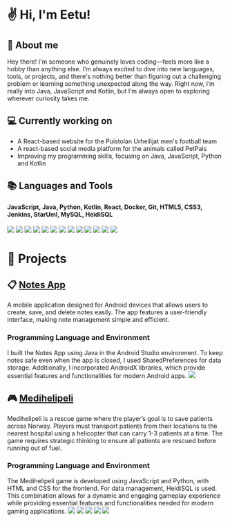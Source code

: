 # ✌️ Hi, I'm Eetu!

## 🙇 About me 
Hey there! I'm someone who genuinely loves coding—feels more like a hobby than anything else. I’m always excited to dive into new languages, tools, or projects, and there's nothing better than figuring out a challenging problem or learning something unexpected along the way. Right now, I’m really into Java, JavaScript and Kotlin, but I’m always open to exploring wherever curiosity takes me.

##  💻  Currently working on
- A React-based website for the Puistolan Urheilijat men's football team
- A react-based social media platform for the animals called PetPals
- Improving my programming skills, focusing on Java, JavaScript, Python and Kotlin

##  📚  Languages and Tools
#### JavaScript, Java, Python, Kotlin, React, Docker, Git, HTML5, CSS3, Jenkins, StarUml, MySQL, HeidiSQL
<p>
  <img src="https://img.shields.io/badge/JavaScript-F7DF1E?style=for-the-badge&logo=javascript&logoColor=black" />
  <img src="https://img.shields.io/badge/Java-007396?style=for-the-badge&logo=java&logoColor=white" />
  <img src="https://img.shields.io/badge/Python-3776AB?style=for-the-badge&logo=python&logoColor=white" />
  <img src="https://img.shields.io/badge/Kotlin-0095D5?style=for-the-badge&logo=kotlin&logoColor=white" />
  <img src="https://img.shields.io/badge/React-61DAFB?style=for-the-badge&logo=react&logoColor=black" />
  <img src="https://img.shields.io/badge/Docker-2496ED?style=for-the-badge&logo=docker&logoColor=white" />
  <img src="https://img.shields.io/badge/Git-F05032?style=for-the-badge&logo=git&logoColor=white" />
  <img src="https://img.shields.io/badge/HTML5-E34F26?style=for-the-badge&logo=html5&logoColor=white" />
  <img src="https://img.shields.io/badge/CSS3-1572B6?style=for-the-badge&logo=css3&logoColor=white" />
  <img src="https://img.shields.io/badge/Jenkins-D24939?style=for-the-badge&logo=jenkins&logoColor=white" />
  <img src="https://img.shields.io/badge/StarUML-14354C?style=for-the-badge&logo=staruml&logoColor=white" />
  <img src="https://img.shields.io/badge/MySQL-4479A1?style=for-the-badge&logo=mysql&logoColor=white" />
  <img src="https://img.shields.io/badge/HeidiSQL-586CB5?style=for-the-badge&logo=heidisql&logoColor=white" />
</p>

# 📂 Projects

## 📋 [Notes App](https://github.com/eetuam1/NotesAppPhone)  
A mobile application designed for Android devices that allows users to create, save, and delete notes easily. The app features a user-friendly interface, making note management simple and efficient.

### Programming Language and Environment
I built the Notes App using Java in the Android Studio environment. To keep notes safe even when the app is closed, I used SharedPreferences for data storage. Additionally, I incorporated AndroidX libraries, which provide essential features and functionalities for modern Android apps.
<img src="https://img.shields.io/badge/Java-007396?style=for-the-badge&logo=java&logoColor=white" />

## 🎮 [Medihelipeli](https://github.com/eetuam1/Medihelipeli/tree/main) 
Medihelipeli is a rescue game where the player’s goal is to save patients across Norway. Players must transport patients from their locations to the nearest hospital using a helicopter that can carry 1-3 patients at a time. The game requires strategic thinking to ensure all patients are rescued before running out of fuel.

### Programming Language and Environment
The Medihelipeli game is developed using JavaScript and Python, with HTML and CSS for the frontend. For data management, HeidiSQL is used. This combination allows for a dynamic and engaging gameplay experience while providing essential features and functionalities needed for modern gaming applications.
<img src="https://img.shields.io/badge/JavaScript-F7DF1E?style=for-the-badge&logo=javascript&logoColor=black" />
<img src="https://img.shields.io/badge/Python-3776AB?style=for-the-badge&logo=python&logoColor=white" />
<img src="https://img.shields.io/badge/HTML5-E34F26?style=for-the-badge&logo=html5&logoColor=white" />
<img src="https://img.shields.io/badge/CSS3-1572B6?style=for-the-badge&logo=css3&logoColor=white" />
<img src="https://img.shields.io/badge/HeidiSQL-586CB5?style=for-the-badge&logo=heidisql&logoColor=white" />
